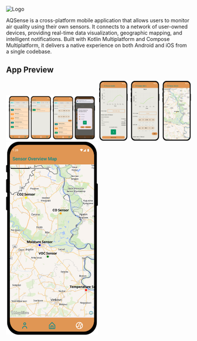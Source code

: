 ![Logo]([https://i.imgur.com/7OfVIKI.png](https://imgur.com/a/CO9X6Bn))

AQSense is a cross-platform mobile application that allows users to monitor air quality using their own sensors. It connects to a network of user-owned devices, providing real-time data visualization, geographic mapping, and intelligent notifications. Built with Kotlin Multiplatform and Compose Multiplatform, it delivers a native experience on both Android and iOS from a single codebase.

## App Preview

<img src="screenshots/dashboard.png" alt="Dashboard showing user sensors" width="250"/>
<img src="screenshots/details.png" alt="Details screen showing sensor details and a graphical representation of data" width="250"/>
<img src="screenshots/map.png" alt="Overview map displaying all user sensors" width="250"/>
